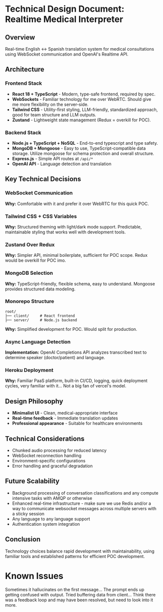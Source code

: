 # Technical Design Document: Realtime Medical Interpreter

## Overview

Real-time English ↔ Spanish translation system for medical consultations using WebSocket communication and OpenAI's Realtime API.

## Architecture

### Frontend Stack

- **React 18 + TypeScript** - Modern, type-safe frontend, required by spec.
- **WebSockets** - Familiar technology for me over WebRTC. Should give me more flexibility on the server-side.
- **Tailwind CSS** - Utility-first styling, LLM-friendly, standardized approach, good for team structure and LLM outputs.
- **Zustand** - Lightweight state management (Redux = overkill for POC).

### Backend Stack

- **Node.js + TypeScript + NoSQL** - End-to-end typescript and type safety.
- **MongoDB + Mongoose** - Easy to use, TypeScript-compatible data storage. Utilize mongoose for schema protection and overall structure.
- **Express.js** - Simple API routes at `/api/*`
- **OpenAI API** - Language detection and translation

## Key Technical Decisions

### WebSocket Communication

**Why:** Comfortable with it and prefer it over WebRTC for this quick POC.

### Tailwind CSS + CSS Variables

**Why:** Structured theming with light/dark mode support. Predictable, maintainable styling that works well with development tools.

### Zustand Over Redux

**Why:** Simpler API, minimal boilerplate, sufficient for POC scope. Redux would be overkill for POC imo.

### MongoDB Selection

**Why:** TypeScript-friendly, flexible schema, easy to understand. Mongoose provides structured data modeling.

### Monorepo Structure

```
root/
├── client/     # React frontend
├── server/     # Node.js backend
```

**Why:** Simplified development for POC. Would split for production.

### Async Language Detection

**Implementation:** OpenAI Completions API analyzes transcribed text to determine speaker (doctor/patient) and language.

### Heroku Deployment

**Why:** Familiar PaaS platform, built-in CI/CD, logging, quick deployment cycles, very familiar with it... Not a big fan of vercel's model.

## Design Philosophy

- **Minimalist UI** - Clean, medical-appropriate interface
- **Real-time feedback** - Immediate translation updates
- **Professional appearance** - Suitable for healthcare environments

## Technical Considerations

- Chunked audio processing for reduced latency
- WebSocket reconnection handling
- Environment-specific configurations
- Error handling and graceful degradation

## Future Scalability

- Background processing of conversation classifications and any compute intensive tasks with AMQP or otherwise
- Enhanced real-time infrastructure - make sure we use Redis and/or a way to communicate websocket messages across multiple servers with a sticky session
- Any language to any language support
- Authentication system integration

## Conclusion

Technology choices balance rapid development with maintainability, using familiar tools and established patterns for efficient POC development.

# Known Issues

Sometimes it hallucinates on the first message... The prompt ends up getting confused with output. Tried buffering data from client... Think there was a feedback loop and may have been resolved, but need to look into it more.
